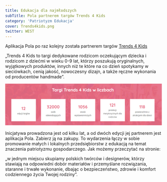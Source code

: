 ```yaml
---
title: Edukacja dla najmłodszych
subTitle: Pola partnerem targów Trends 4 Kids
category: 'Patriotyzm Edukacja'
cover: Trends4kids.png
twitter: WEST
---
```


Aplikacja Pola po raz kolejny została partnerem targów [Trends 4 Kids](https://trends4kids.pl/)

„Trends 4 Kids to targi dedykowane rodzicom oczekującym dziecka i rodzicom z dziećmi w wieku 0-9 lat, którzy poszukują oryginalnych, wyjątkowych produktów, innych niż te które na co dzień spotykamy w sieciówkach, cenią jakość, nowoczesny dizajn, a także ręczne wykonania od producentów handmade”.

![](targi.PNG)

Inicjatywa prowadzona jest od kilku lat, a od dwóch edycji jej partnerem jest aplikacja Pola. Zabierz ją na zakupy. To wydarzenia łączy w sobie promowanie małych i lokalnych przedsiębiorstw z edukacją na temat znaczenia patriotyzmu gospodarczego. Jak możemy przeczytać na stronie:

„w jednym miejscu skupiamy polskich twórców i designerów, którzy stawiają na odpowiedni dobór materiałów i przemyślane rozwiązania, staranne i trwałe wykonanie, dbając o bezpieczeństwo, zdrowie i komfort codziennego życia Twojej rodziny”.
